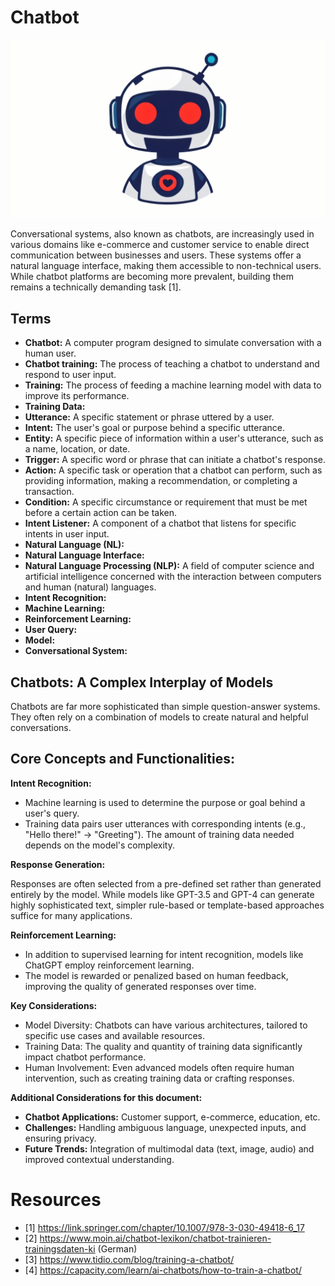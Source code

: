 # Chatbot

![](chatbot-banner-1920x1080.png)

Conversational systems, also known as chatbots, are increasingly used in various domains like e-commerce and customer service to enable direct communication between businesses and users. These systems offer a natural language interface, making them accessible to non-technical users. While chatbot platforms are becoming more prevalent, building them remains a technically demanding task [1]. 

## Terms
* **Chatbot:** A computer program designed to simulate conversation with a human user.
* **Chatbot training:** The process of teaching a chatbot to understand and respond to user input.
* **Training:** The process of feeding a machine learning model with data to improve its performance.
* **Training Data:**
* **Utterance:** A specific statement or phrase uttered by a user.
* **Intent:** The user's goal or purpose behind a specific utterance.
* **Entity:** A specific piece of information within a user's utterance, such as a name, location, or date.
* **Trigger:** A specific word or phrase that can initiate a chatbot's response.
* **Action:** A specific task or operation that a chatbot can perform, such as providing information, making a recommendation, or completing a transaction.
* **Condition:** A specific circumstance or requirement that must be met before a certain action can be taken.
* **Intent Listener:** A component of a chatbot that listens for specific intents in user input.
* **Natural Language (NL):**
* **Natural Language Interface:**
* **Natural Language Processing (NLP):** A field of computer science and artificial intelligence concerned with the interaction between computers and human (natural) languages.
* **Intent Recognition:**
* **Machine Learning:**
* **Reinforcement Learning:**
* **User Query:**
* **Model:**
* **Conversational System:**

## Chatbots: A Complex Interplay of Models

Chatbots are far more sophisticated than simple question-answer systems. They often rely on a combination of models to create natural and helpful conversations.

## Core Concepts and Functionalities:

**Intent Recognition:**
* Machine learning is used to determine the purpose or goal behind a user's query.
* Training data pairs user utterances with corresponding intents (e.g., "Hello there!" -> "Greeting"). The amount of training data needed depends on the model's complexity.

**Response Generation:**

Responses are often selected from a pre-defined set rather than generated entirely by the model.
While models like GPT-3.5 and GPT-4 can generate highly sophisticated text, simpler rule-based or template-based approaches suffice for many applications.

**Reinforcement Learning:**
* In addition to supervised learning for intent recognition, models like ChatGPT employ reinforcement learning.
* The model is rewarded or penalized based on human feedback, improving the quality of generated responses over time.

**Key Considerations:**
* Model Diversity: Chatbots can have various architectures, tailored to specific use cases and available resources.
* Training Data: The quality and quantity of training data significantly impact chatbot performance.
* Human Involvement: Even advanced models often require human intervention, such as creating training data or crafting responses.

**Additional Considerations for this document:**

* **Chatbot Applications:** Customer support, e-commerce, education, etc.
* **Challenges:** Handling ambiguous language, unexpected inputs, and ensuring privacy.
* **Future Trends:** Integration of multimodal data (text, image, audio) and improved contextual understanding.

# Resources
* [1] https://link.springer.com/chapter/10.1007/978-3-030-49418-6_17
* [2] https://www.moin.ai/chatbot-lexikon/chatbot-trainieren-trainingsdaten-ki (German)
* [3] https://www.tidio.com/blog/training-a-chatbot/
* [4] https://capacity.com/learn/ai-chatbots/how-to-train-a-chatbot/

